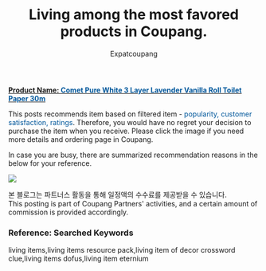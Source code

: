 ﻿---
layout: post
title:  "Living among the most favored products in Coupang."
author: Expatcoupang
categories: [ Living ]
tags: [living items,living items resource pack,living item of decor crossword clue,living items dofus,living item eternium]
image: https://thumbnail7.coupangcdn.com/thumbnails/remot…46468730-bf03a689-14e9-44b1-a27c-eeb3368b3856.jpg 
---

<a href="https://link.coupang.com/a/lNvBS"><b>Product Name: <font color='#01579B'>Comet Pure White 3 Layer Lavender Vanilla Roll Toilet Paper 30m</font></b></a>

This posts recommends item based on filtered item - <font color='#01579B'>popularity, customer satisfaction, ratings</font>.
Therefore, you would have no regret your decision to purchase the item when you receive.
Please click the image if you need more details and ordering page in Coupang. 

In case you are busy, there are summarized recommendation reasons in the below for your reference. 

<a href="https://link.coupang.com/a/lNvBS"><img src="https://thumbnail7.coupangcdn.com/thumbnails/remot…45804432-5bbf2d4b-ad1f-41f5-963a-9d4095073cc6.jpg"></a> 

본 블로그는 파트너스 활동을 통해 일정액의 수수료를 제공받을 수 있습니다.<br>
This posting is part of Coupang Partners' activities, and a certain amount of commission is provided accordingly.

### Reference: Searched Keywords  
living items,living items resource pack,living item of decor crossword clue,living items dofus,living item eternium